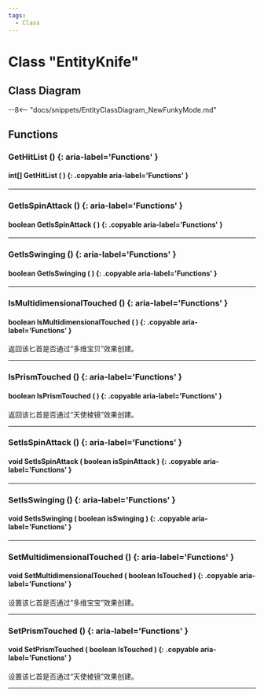 ```yaml
---
tags:
  - Class
---
```

# Class "EntityKnife"

## Class Diagram
--8<-- "docs/snippets/EntityClassDiagram_NewFunkyMode.md"
## Functions

### GetHitList () {: aria-label='Functions' }
#### int[] GetHitList ( ) {: .copyable aria-label='Functions' }

___
### GetIsSpinAttack () {: aria-label='Functions' }
#### boolean GetIsSpinAttack ( ) {: .copyable aria-label='Functions' }

___
### GetIsSwinging () {: aria-label='Functions' }
#### boolean GetIsSwinging ( ) {: .copyable aria-label='Functions' }

___
### IsMultidimensionalTouched () {: aria-label='Functions' }
#### boolean IsMultidimensionalTouched ( ) {: .copyable aria-label='Functions' }
返回该匕首是否通过“多维宝贝”效果创建。

___
### IsPrismTouched () {: aria-label='Functions' }
#### boolean IsPrismTouched ( ) {: .copyable aria-label='Functions' }
返回该匕首是否通过“天使棱镜”效果创建。

___
### SetIsSpinAttack () {: aria-label='Functions' }
#### void SetIsSpinAttack ( boolean isSpinAttack ) {: .copyable aria-label='Functions' }

___
### SetIsSwinging () {: aria-label='Functions' }
#### void SetIsSwinging ( boolean isSwinging ) {: .copyable aria-label='Functions' }

___
### SetMultidimensionalTouched () {: aria-label='Functions' }
#### void SetMultidimensionalTouched ( boolean IsTouched ) {: .copyable aria-label='Functions' }
设置该匕首是否通过“多维宝宝”效果创建。

___
### SetPrismTouched () {: aria-label='Functions' }
#### void SetPrismTouched ( boolean IsTouched ) {: .copyable aria-label='Functions' }
设置该匕首是否通过“天使棱镜”效果创建。

___